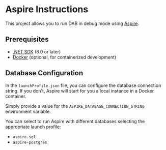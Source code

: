# Aspire Instructions

This project allows you to run DAB in debug mode using [Aspire](https://learn.microsoft.com/en-us/dotnet/aspire/get-started/aspire-overview).

## Prerequisites
- [.NET SDK](https://dotnet.microsoft.com/download) (8.0 or later)
- [Docker](https://www.docker.com/products/docker-desktop) (optional, for containerized development)

## Database Configuration

In the `launchProfile.json` file, you can configure the database connection string. If you don't, Aspire will start for you a local instance in a Docker container.

Simply provide a value for the `ASPIRE_DATABASE_CONNECTION_STRING` environment variable.

You can select to run Aspire with different databases selecting the appropriate launch profile:
- `aspire-sql`
- `aspire-postgres`
